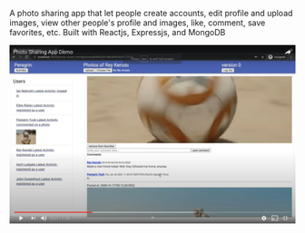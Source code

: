 A photo sharing app that let people create accounts, edit profile and upload images, view other people's profile and images, like, comment, save favorites, etc. 
Built with Reactjs, Expressjs, and MongoDB

[![Watch Demo](./demo.png)](https://youtu.be/1_8IKpEGniE)
